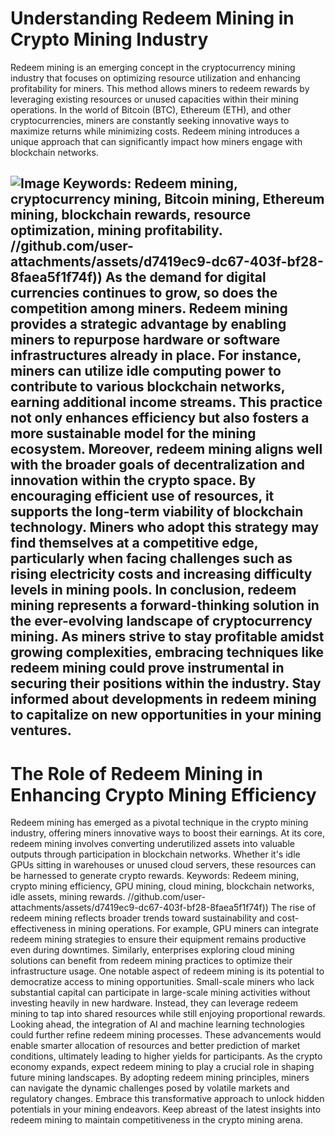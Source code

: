 # Understanding Redeem Mining in Crypto Mining Industry
Redeem mining is an emerging concept in the cryptocurrency mining industry that focuses on optimizing resource utilization and enhancing profitability for miners. This method allows miners to redeem rewards by leveraging existing resources or unused capacities within their mining operations. In the world of Bitcoin (BTC), Ethereum (ETH), and other cryptocurrencies, miners are constantly seeking innovative ways to maximize returns while minimizing costs. Redeem mining introduces a unique approach that can significantly impact how miners engage with blockchain networks.

![Image](https://github.com/user-attachments/assets/d7419ec9-dc67-403f-bf28-8faea5f1f74f)
Keywords: Redeem mining, cryptocurrency mining, Bitcoin mining, Ethereum mining, blockchain rewards, resource optimization, mining profitability.
 //github.com/user-attachments/assets/d7419ec9-dc67-403f-bf28-8faea5f1f74f))
As the demand for digital currencies continues to grow, so does the competition among miners. Redeem mining provides a strategic advantage by enabling miners to repurpose hardware or software infrastructures already in place. For instance, miners can utilize idle computing power to contribute to various blockchain networks, earning additional income streams. This practice not only enhances efficiency but also fosters a more sustainable model for the mining ecosystem.
Moreover, redeem mining aligns well with the broader goals of decentralization and innovation within the crypto space. By encouraging efficient use of resources, it supports the long-term viability of blockchain technology. Miners who adopt this strategy may find themselves at a competitive edge, particularly when facing challenges such as rising electricity costs and increasing difficulty levels in mining pools.
In conclusion, redeem mining represents a forward-thinking solution in the ever-evolving landscape of cryptocurrency mining. As miners strive to stay profitable amidst growing complexities, embracing techniques like redeem mining could prove instrumental in securing their positions within the industry. Stay informed about developments in redeem mining to capitalize on new opportunities in your mining ventures.
---
# The Role of Redeem Mining in Enhancing Crypto Mining Efficiency
Redeem mining has emerged as a pivotal technique in the crypto mining industry, offering miners innovative ways to boost their earnings. At its core, redeem mining involves converting underutilized assets into valuable outputs through participation in blockchain networks. Whether it's idle GPUs sitting in warehouses or unused cloud servers, these resources can be harnessed to generate crypto rewards.
Keywords: Redeem mining, crypto mining efficiency, GPU mining, cloud mining, blockchain networks, idle assets, mining rewards.
 //github.com/user-attachments/assets/d7419ec9-dc67-403f-bf28-8faea5f1f74f))
The rise of redeem mining reflects broader trends toward sustainability and cost-effectiveness in mining operations. For example, GPU miners can integrate redeem mining strategies to ensure their equipment remains productive even during downtimes. Similarly, enterprises exploring cloud mining solutions can benefit from redeem mining practices to optimize their infrastructure usage.
One notable aspect of redeem mining is its potential to democratize access to mining opportunities. Small-scale miners who lack substantial capital can participate in large-scale mining activities without investing heavily in new hardware. Instead, they can leverage redeem mining to tap into shared resources while still enjoying proportional rewards.
Looking ahead, the integration of AI and machine learning technologies could further refine redeem mining processes. These advancements would enable smarter allocation of resources and better prediction of market conditions, ultimately leading to higher yields for participants. As the crypto economy expands, expect redeem mining to play a crucial role in shaping future mining landscapes.
By adopting redeem mining principles, miners can navigate the dynamic challenges posed by volatile markets and regulatory changes. Embrace this transformative approach to unlock hidden potentials in your mining endeavors. Keep abreast of the latest insights into redeem mining to maintain competitiveness in the crypto mining arena.
